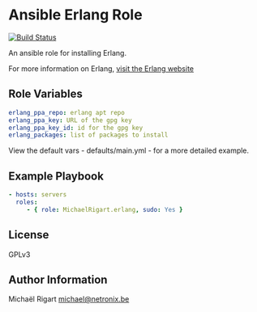 Ansible Erlang Role
===================
[![Build Status](https://semaphoreci.com/api/v1/projects/eaf7bd15-ef5a-46f4-90e5-95e95777096e/459439/badge.svg)](https://semaphoreci.com/michaelrigart/ansible-role-erlang)

An ansible role for installing Erlang.

For more information on Erlang, [visit the Erlang website](https://www.erlang-solutions.com)

Role Variables
--------------

```yaml
erlang_ppa_repo: erlang apt repo 
erlang_ppa_key: URL of the gpg key
erlang_ppa_key_id: id for the gpg key
erlang_packages: list of packages to install
```

View the default vars - defaults/main.yml - for a more detailed example.

Example Playbook
-------------------------

```yaml
- hosts: servers
  roles:
     - { role: MichaelRigart.erlang, sudo: Yes }
```

License
-------

GPLv3

Author Information
------------------

Michaël Rigart <michael@netronix.be>
